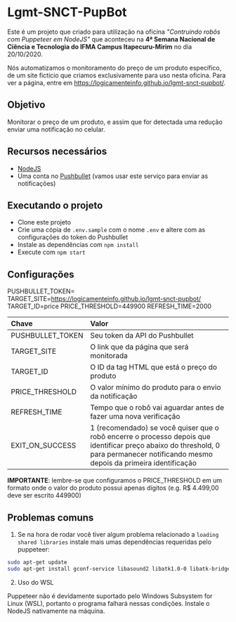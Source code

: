 # Lgmt-SNCT-PupBot

Este é um projeto que criado para utilização na oficina *"Contruindo robôs com Puppeteer em NodeJS"* que aconteceu na **4ª Semana Nacional de Ciência e Tecnologia do IFMA Campus Itapecuru-Mirim** no dia 20/10/2020.

Nós automatizamos o monitoramento do preço de um produto específico, de um site fictício que criamos exclusivamente para uso nesta oficina. Para ver a página, entre em https://logicamenteinfo.github.io/lgmt-snct-pupbot/.

## Objetivo

Monitorar o preço de um produto, e assim que for detectada uma redução enviar uma notificação no celular.

## Recursos necessários

- [NodeJS](https://nodejs.org/)
- Uma conta no [Pushbullet](https://www.pushbullet.com/) (vamos usar este serviço para enviar as notificações)

## Executando o projeto

- Clone este projeto
- Crie uma cópia de `.env.sample` com o nome `.env` e altere com as configurações do token do Pushbullet
- Instale as dependências com `npm install`
- Execute com `npm start`

## Configurações

PUSHBULLET_TOKEN=
TARGET_SITE=https://logicamenteinfo.github.io/lgmt-snct-pupbot/
TARGET_ID=price
PRICE_THRESHOLD=449900
REFRESH_TIME=2000

Chave | Valor
:-- | :--
PUSHBULLET_TOKEN | Seu token da API do Pushbullet
TARGET_SITE | O link que da página que será monitorada
TARGET_ID | O ID da tag HTML que está o preço do produto
PRICE_THRESHOLD | O valor mínimo do produto para o envio da notificação
REFRESH_TIME | Tempo que o robô vai aguardar antes de fazer uma nova verificação
EXIT_ON_SUCCESS | 1 (recomendado) se você quiser que o robô encerre o processo depois que identificar preço abaixo do threshold, 0 para permanecer notificando mesmo depois da primeira identificação

**IMPORTANTE**: lembre-se que configuramos o PRICE_THRESHOLD em um formato onde o valor do produto possui apenas dígitos (e.g. R$ 4.499,00 deve ser escrito 449900)

## Problemas comuns

1. Se na hora de rodar você tiver algum problema relacionado a `loading shared libraries` instale mais umas dependências requeridas pelo puppeteer:

```bash
sudo apt-get update
sudo apt-get install gconf-service libasound2 libatk1.0-0 libatk-bridge2.0-0 libc6 libcairo2 libcups2 libdbus-1-3 libexpat1 libfontconfig1 libgcc1 libgconf-2-4 libgdk-pixbuf2.0-0 libglib2.0-0 libgtk-3-0 libnspr4 libpango-1.0-0 libpangocairo-1.0-0 libstdc++6 libx11-6 libx11-xcb1 libxcb1 libxcomposite1 libxcursor1 libxdamage1 libxext6 libxfixes3 libxi6 libxrandr2 libxrender1 libxss1 libxtst6 ca-certificates fonts-liberation libappindicator1 libnss3 libgbm1 lsb-release xdg-utils wget
```

2. Uso do WSL

Puppeteer não é devidamente suportado pelo Windows Subsystem for Linux (WSL), portanto o programa falhará nessas condições. Instale o NodeJS nativamente na máquina.